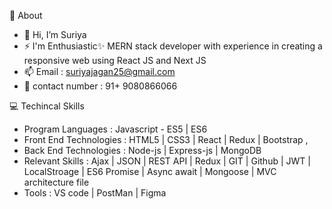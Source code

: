 👲 About
- 👋 Hi, I’m Suriya
- ⚡ I'm Enthusiastic✨ MERN stack developer with experience in creating a responsive web using React JS and Next JS
- 📫 Email : suriyajagan25@gmail.com
- 📱  contact number : 91+ 9080866066 

💻 Techincal Skills
- Program Languages : Javascript - ES5 | ES6
- Front End Technologies : HTML5 | CSS3 | React | Redux | Bootstrap ,
- Back End Technologies : Node-js | Express-js | MongoDB 
- Relevant Skills : Ajax | JSON | REST API | Redux | GIT |  Github | JWT | LocalStroage | ES6 Promise | Async await | Mongoose | MVC architecture file
- Tools : VS code | PostMan | Figma
